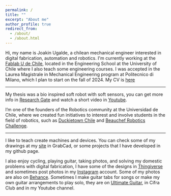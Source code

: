 ```yaml
---
permalink: /
title: ""
excerpt: "About me"
author_profile: true
redirect_from: 
  - /about/
  - /about.html
---
```


Hi, my name is Joakin Ugalde, a chilean mechanical engineer interested in digital fabrication, automation and robotics. I'm currently working at the [Fablab U de Chile](http://www.fablab.uchile.cl/), located in the Engineering School at the University of Chile where I also teach some engineering courses. I was accepted in the Laurea Magistrale in Mechanical Engineering program at Politecnico di Milano, which I plan to start on the fall of 2024. My CV is [here](https://jkugalde.github.io/files/JUgalde_2024.pdf)

---

My thesis was a bio inspired soft robot with soft sensors, you can get more info in [Research Gate](https://www.researchgate.net/publication/332063464_An_earthworm-inspired_soft_robot_with_perceptive_artificial_skin) and watch a short video
in [Youtube](https://www.youtube.com/watch?v=FZ2wraRIhEo).

I’m one of the founders of the Robotics community at the Universidad de Chile, where we created fun initiatives to interest and involve students in the field of robotics, such as [Duckietown Chile](http://duckietown.cl/) and [Beauchef Robotics Challenge](https://www.b-rc.cl).

---

I like to teach create machines and devices. You can check some of my drawings at my [site](https://grabcad.com/joakin.ugalde-1) in GrabCad, or some projects that I have developed in my github page.

I also enjoy cycling, playing guitar, taking photos, and solving my domestic problems with digital fabrication, I have some of the designs in [Thingiverse](https://www.thingiverse.com/JKUgalde/designs) and sometimes post photos in my [Instagram](https://www.instagram.com/jotaka.ug) account. Some of my photos are also on [Behance](https://www.behance.net/joakinugalde). Sometimes I make guitar tabs for songs or make my own guitar arrangements to play solo, they are on [Ultimate Guitar](https://www.ultimate-guitar.com/u/jcugaldecas), in Cifra Club and in my Youtube channel.
